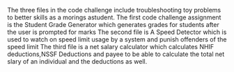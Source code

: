 The three files in the code challenge include troubleshooting toy problems to better skills as a morings astudent.
The first code challenge assignment is the Student Grade Generator which generates grades for students after the user is prompted for marks
The second file is A Speed Detector which is used to watch on speed limit usage by a system and punish offenders of the speed limit
The third file is a net salary calculator which calculates NHIF deductions,NSSF Deductions and payee to be able to calculate the total net slary of an individual and the deductions as well.
